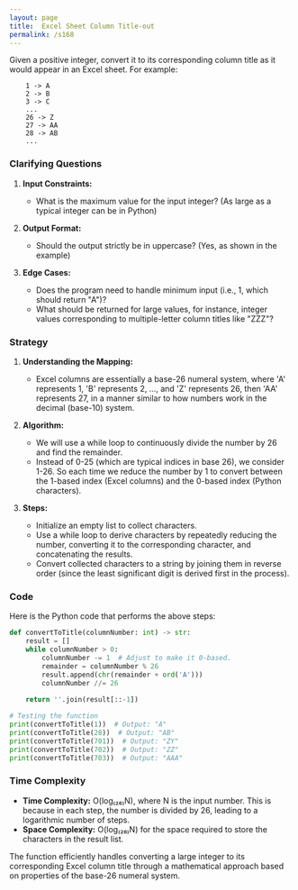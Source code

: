 ```yaml
---
layout: page
title:  Excel Sheet Column Title-out
permalink: /s168
---
```


Given a positive integer, convert it to its corresponding column title as it would appear in an Excel sheet. For example:

```
    1 -> A
    2 -> B
    3 -> C
    ...
    26 -> Z
    27 -> AA
    28 -> AB
    ...
```

### Clarifying Questions

1. **Input Constraints:**
   - What is the maximum value for the input integer? (As large as a typical integer can be in Python)
    
2. **Output Format:**
   - Should the output strictly be in uppercase? (Yes, as shown in the example)
   
3. **Edge Cases:**
   - Does the program need to handle minimum input (i.e., 1, which should return "A")?
   - What should be returned for large values, for instance, integer values corresponding to multiple-letter column titles like "ZZZ"?

### Strategy

1. **Understanding the Mapping:**
   - Excel columns are essentially a base-26 numeral system, where 'A' represents 1, 'B' represents 2, ..., and 'Z' represents 26, then 'AA' represents 27, in a manner similar to how numbers work in the decimal (base-10) system.

2. **Algorithm:**
   - We will use a while loop to continuously divide the number by 26 and find the remainder.
   - Instead of 0-25 (which are typical indices in base 26), we consider 1-26. So each time we reduce the number by 1 to convert between the 1-based index (Excel columns) and the 0-based index (Python characters).

3. **Steps:**
   - Initialize an empty list to collect characters.
   - Use a while loop to derive characters by repeatedly reducing the number, converting it to the corresponding character, and concatenating the results.
   - Convert collected characters to a string by joining them in reverse order (since the least significant digit is derived first in the process).

### Code

Here is the Python code that performs the above steps:

```python
def convertToTitle(columnNumber: int) -> str:
    result = []
    while columnNumber > 0:
        columnNumber -= 1  # Adjust to make it 0-based.
        remainder = columnNumber % 26
        result.append(chr(remainder + ord('A')))
        columnNumber //= 26
    
    return ''.join(result[::-1])

# Testing the function
print(convertToTitle(1))  # Output: "A"
print(convertToTitle(28))  # Output: "AB"
print(convertToTitle(701))  # Output: "ZY"
print(convertToTitle(702))  # Output: "ZZ"
print(convertToTitle(703))  # Output: "AAA"
```

### Time Complexity

- **Time Complexity:** O(log₍₂₆₎N), where N is the input number. This is because in each step, the number is divided by 26, leading to a logarithmic number of steps.
- **Space Complexity:** O(log₍₂₆₎N) for the space required to store the characters in the result list.

The function efficiently handles converting a large integer to its corresponding Excel column title through a mathematical approach based on properties of the base-26 numeral system.
